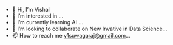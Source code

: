 - 👋 Hi, I’m  Vishal
- 👀 I’m interested in ...
- 🌱 I’m currently learning AI ...
- 💞️ I’m looking to collaborate on New Invative in Data Science...
- 📫 How to reach me v1suwagaraj@gmail.com...

<!---
Vishal422/Vishal422 is a ✨ special ✨ repository because its `README.md` (this file) appears on your GitHub profile.
You can click the Preview link to take a look at your changes.
--->

